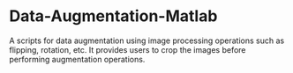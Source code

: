 # Data-Augmentation-Matlab
A scripts for data augmentation using image processing operations such as flipping, rotation, etc. It provides users to crop the images before performing augmentation operations. 
